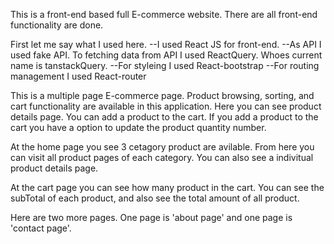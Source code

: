 
This is a front-end based full E-commerce website. There are all front-end functionality are done.

First let me say what I used here. 
--I used React JS for front-end.
--As API I used fake API. To fetching data from API I used ReactQuery. Whoes current name is tanstackQuery.
--For styleing I used React-bootstrap
--For routing management I used React-router

This is a multiple page E-commerce page. Product browsing, sorting, and cart functionality are available in this application.
Here you can see product details page. You can add a product to the cart. If you add a product to the cart you have a option to update the product quantity number.

At the home page you see 3 cetagory product are avilable. From here you can visit all product pages of each category.
You can also see a indivitual product details page.

At the cart page you can see how many product in the cart. You can see the subTotal of each product, and also see the total amount of all product.

Here are two more pages. One page is 'about page' and one page is 'contact page'.
